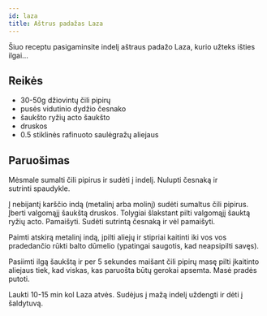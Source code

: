 ```yaml
---
id: laza 
title: Aštrus padažas Laza
---
```


Šiuo receptu pasigaminsite indelį aštraus padažo Laza, kurio užteks išties ilgai...

## Reikės
- 30-50g džiovintų čili pipirų
- pusės vidutinio dydžio česnako
- šaukšto ryžių acto šaukšto
- druskos
- 0.5 stiklinės rafinuoto saulėgražų aliejaus


## Paruošimas

Mėsmale sumalti čili pipirus ir sudėti į indelį. Nulupti česnaką ir sutrinti spaudykle.

Į nebijantį karščio indą (metalinį arba molinį) sudėti sumaltus čili pipirus. Įberti valgomąjį šaukštą druskos. Tolygiai šlakstant pilti valgomąjį šauktą ryžių acto. Pamaišyti. Sudėti sutrintą česnaką ir vėl pamaišyti.

Paimti atskirą metalinį indą, įpilti aliejų ir stipriai kaitinti iki vos vos pradedančio rūkti balto dūmelio (ypatingai saugotis, kad neapsipilti savęs). 

Pasiimti ilgą šaukštą ir per 5 sekundes maišant čili pipirų masę pilti įkaitinto aliejaus tiek, kad viskas, kas paruošta būtų gerokai apsemta. Masė pradės putoti.

Laukti 10-15 min kol Laza atvės. Sudėjus į mažą indelį uždengti ir dėti į šaldytuvą.
 
